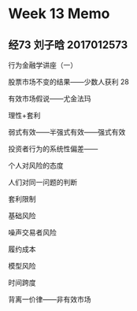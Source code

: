 # Week 13 Memo

## 经73 刘子晗 2017012573

行为金融学讲座（一）

股票市场不变的结果——少数人获利 28

有效市场假说——尤金法玛

理性+套利

弱式有效——半强式有效——强式有效



投资者行为的系统性偏差——

个人对风险的态度

人们对同一问题的判断



套利限制

基础风险

噪声交易者风险

履约成本

模型风险

时间跨度



背离一价律——非有效市场

